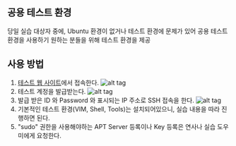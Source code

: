 ## 공용 테스트 환경
당일 실습 대상자 중에, Ubuntu 환경이 없거나 테스트 환경에 문제가 있어 공용 테스트 환경을 사용하기 원하는 분들을 위해 테스트 환경을 제공


## 사용 방법
1. [테스트 웹 사이트](http://13.125.3.27/)에서 접속한다.
![alt tag](https://github.com/kssim/2018-korea-ubuntu-packaging-workshop/blob/master/images/main.png)
2. 테스트 계정을 발급받는다.
![alt tag](https://github.com/kssim/2018-korea-ubuntu-packaging-workshop/blob/master/images/create_account.png)
3. 발급 받은 ID 와 Password 와 표시되는 IP 주소로 SSH 접속을 한다.
![alt tag](https://github.com/kssim/2018-korea-ubuntu-packaging-workshop/blob/master/images/login.png)
4. 기본적인 테스트 환경(VIM, Shell, Tools)는 설치되어있으니, 실습 내용을 따라 진행하면 된다.
5. "sudo" 권한을 사용해야하는 APT Server 등록이나 Key 등록은 연사나 실습 도우미에게 요청한다.
